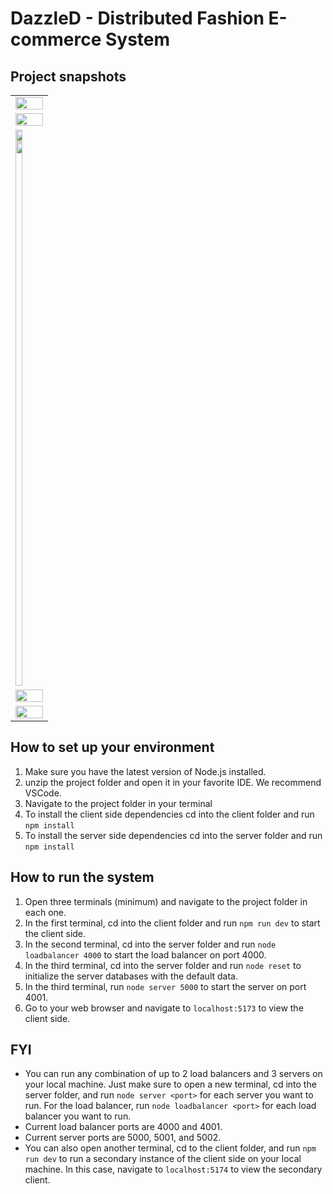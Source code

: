 # DazzleD - Distributed Fashion E-commerce System

## Project snapshots
<table>
  <tr>
    <td>
      <img src="https://user-images.githubusercontent.com/60798675/235094114-abc6b019-e273-42a2-87f0-fc8b0ddf18ac.png" width="100%">
    </td>
  </tr>
  <tr>
    <td>
       <img src="https://user-images.githubusercontent.com/60798675/235096515-7fd9037e-f0a8-4c1d-954b-24b350d646e1.png" width="100%">
    </td>
  </tr>
  <tr>
    <td>
      <img src="https://user-images.githubusercontent.com/60798675/235093430-522ee206-dbd7-4118-9981-10c1eae9e920.png" width="49%" height=auto>
      <img src="https://user-images.githubusercontent.com/60798675/235093944-58e4c71f-2fd8-492c-8793-dd008be07062.png" width="49%" height=870>
    </td>
  </tr>
  <tr>
    <td>
       <img src="https://user-images.githubusercontent.com/60798675/235096886-2cbda11d-ca3b-4d65-9320-299675e0f606.png" width="100%">
    </td>
  </tr>
  <tr>
    <td>
       <img src="https://user-images.githubusercontent.com/60798675/235097018-e81815cc-fac2-4a1d-b9fe-251f9de0cc06.png" width="100%">
    </td>
  </tr>
</table>

## How to set up your environment

1. Make sure you have the latest version of Node.js installed.
2. unzip the project folder and open it in your favorite IDE. We recommend VSCode.
3. Navigate to the project folder in your terminal
4. To install the client side dependencies cd into the client folder and run `npm install`
5. To install the server side dependencies cd into the server folder and run `npm install`

## How to run the system

1. Open three terminals (minimum) and navigate to the project folder in each one.
2. In the first terminal, cd into the client folder and run `npm run dev` to start the client side.
3. In the second terminal, cd into the server folder and run `node loadbalancer 4000` to start the load balancer on port 4000.
4. In the third terminal, cd into the server folder and run `node reset` to initialize the server databases with the default data.
5. In the third terminal, run `node server 5000` to start the server on port 4001.
6. Go to your web browser and navigate to `localhost:5173` to view the client side.

## FYI

- You can run any combination of up to 2 load balancers and 3 servers on your local machine. Just make sure to open a new terminal, cd into the server folder, and run `node server <port>` for each server you want to run. For the load balancer, run `node loadbalancer <port>` for each load balancer you want to run.
- Current load balancer ports are 4000 and 4001.
- Current server ports are 5000, 5001, and 5002.
- You can also open another terminal, cd to the client folder, and run `npm run dev` to run a secondary instance of the client side on your local machine. In this case, navigate to `localhost:5174` to view the secondary client.

